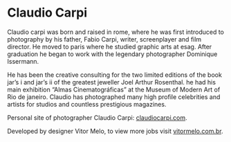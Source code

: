 # Claudio Carpi

Claudio carpi was born and raised in rome, where he was first introduced to photography by his father, Fabio Carpi, writer, screenplayer and film director. He moved to paris where he studied graphic arts at esag. After graduation he began to work with the legendary photographer Dominique Issermann.

He has been the creative consulting for the two limited editions of the book jar’s i and jar’s ii of the greatest jeweller Joel Arthur Rosenthal. he had his main exhibition “Almas Cinematográficas” at the Museum of Modern Art of Rio de janeiro. Claudio has photographed many high profile celebrities and artists for studios and countless prestigious magazines.

Personal site of photographer Claudio Carpi: [claudiocarpi.com](http://claudiocarpi.com).

Developed by designer Vitor Melo, to view more jobs visit [vitormelo.com.br](http://vitormelo.com.br).
